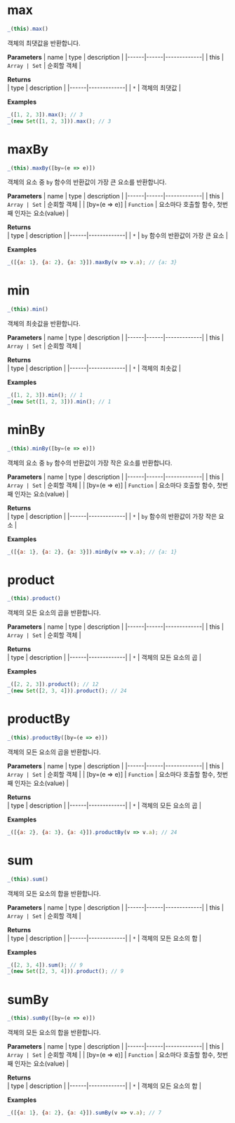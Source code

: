 # max
```js
_(this).max()
```
객체의 최댓값을 반환합니다.

**Parameters**
| name | type | description |
|------|------|-------------|
| this | `Array | Set` | 순회할 객체 |

**Returns**  
| type | description |
|------|-------------|
| `*` | 객체의 최댓값 |

**Examples**
```js
_([1, 2, 3]).max(); // 3
_(new Set([1, 2, 3])).max(); // 3
```

# maxBy
```js
_(this).maxBy([by=(e => e)])
```
객체의 요소 중 `by` 함수의 반환값이 가장 큰 요소를 반환합니다.

**Parameters**
| name | type | description |
|------|------|-------------|
| this | `Array | Set` | 순회할 객체 |
| [by=(e => e)] | `Function` | 요소마다 호출할 함수, 첫번째 인자는 요소(value) |

**Returns**  
| type | description |
|------|-------------|
| `*` | `by` 함수의 반환값이 가장 큰 요소 |

**Examples**
```js
_([{a: 1}, {a: 2}, {a: 3}]).maxBy(v => v.a); // {a: 3}
```

# min
```js
_(this).min()
```
객체의 최솟값을 반환합니다.

**Parameters**
| name | type | description |
|------|------|-------------|
| this | `Array | Set` | 순회할 객체 |

**Returns**  
| type | description |
|------|-------------|
| `*` | 객체의 최솟값 |

**Examples**
```js
_([1, 2, 3]).min(); // 1
_(new Set([1, 2, 3])).min(); // 1
```

# minBy
```js
_(this).minBy([by=(e => e)])
```
객체의 요소 중 `by` 함수의 반환값이 가장 작은 요소를 반환합니다.

**Parameters**
| name | type | description |
|------|------|-------------|
| this | `Array | Set` | 순회할 객체 |
| [by=(e => e)] | `Function` | 요소마다 호출할 함수, 첫번째 인자는 요소(value) |

**Returns**  
| type | description |
|------|-------------|
| `*` | `by` 함수의 반환값이 가장 작은 요소 |

**Examples**
```js
_([{a: 1}, {a: 2}, {a: 3}]).minBy(v => v.a); // {a: 1}
```

# product
```js
_(this).product()
```
객체의 모든 요소의 곱을 반환합니다.

**Parameters**
| name | type | description |
|------|------|-------------|
| this | `Array | Set` | 순회할 객체 |

**Returns**  
| type | description |
|------|-------------|
| `*` | 객체의 모든 요소의 곱 |

**Examples**
```js
_([2, 2, 3]).product(); // 12
_(new Set([2, 3, 4])).product(); // 24
```

# productBy
```js
_(this).productBy([by=(e => e)])
```
객체의 모든 요소의 곱을 반환합니다.

**Parameters**
| name | type | description |
|------|------|-------------|
| this | `Array | Set` | 순회할 객체 |
| [by=(e => e)] | `Function` | 요소마다 호출할 함수, 첫번째 인자는 요소(value) |

**Returns**  
| type | description |
|------|-------------|
| `*` | 객체의 모든 요소의 곱 |

**Examples**
```js
_([{a: 2}, {a: 3}, {a: 4}]).productBy(v => v.a); // 24
```

# sum
```js
_(this).sum()
```
객체의 모든 요소의 합을 반환합니다.

**Parameters**
| name | type | description |
|------|------|-------------|
| this | `Array | Set` | 순회할 객체 |

**Returns**  
| type | description |
|------|-------------|
| `*` | 객체의 모든 요소의 합 |

**Examples**
```js
_([2, 3, 4]).sum(); // 9
_(new Set([2, 3, 4])).product(); // 9
```

# sumBy
```js
_(this).sumBy([by=(e => e)])
```
객체의 모든 요소의 합을 반환합니다.

**Parameters**
| name | type | description |
|------|------|-------------|
| this | `Array | Set` | 순회할 객체 |
| [by=(e => e)] | `Function` | 요소마다 호출할 함수, 첫번째 인자는 요소(value) |

**Returns**  
| type | description |
|------|-------------|
| `*` | 객체의 모든 요소의 합 |

**Examples**
```js
_([{a: 1}, {a: 2}, {a: 4}]).sumBy(v => v.a); // 7
```